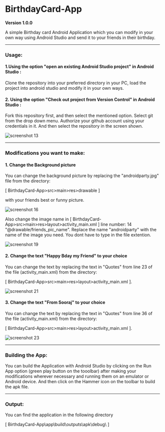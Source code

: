 # BirthdayCard-App

**Version 1.0.0** 

A simple Birthday card Android Application which you can modify in your own way using Android Studio and send it to your friends in their birthday.

---

### Usage:

#### 1.Using the option "open an existing Android Studio project" in Android Studio :
Clone the repository into your preferred directory in your PC, load the project into android studio and modify it in your own ways.

#### 2. Using the option "Check out project from Version Control" in Android Studio :
Fork this repository first, and then select the mentioned option. Select git from the drop down menu. Authorize your github account using your credentials in it. And then select the repository in the screen shown.

![screenshot 13](https://user-images.githubusercontent.com/26853789/43415661-cfc620a4-9453-11e8-8a52-eb3ca0c38640.png)

---

### Modifications you want to make:

#### 1. Change the Background picture
You can change the background picture by replacing the "androidparty.jpg" file from the directory: 

[ BirthdayCard-App>src>main>res>drawable ]

with your friends best or funny picture. 

![screenshot 16](https://user-images.githubusercontent.com/26853789/43415842-44974ff2-9454-11e8-8e5e-e2934711ae8c.png)

Also change the image name in  [ BirthdayCard-App>src>main>res>layout>activity_main.xml ] line number: 14 "@drawable/friends_pic_name".
Replace the name "androidparty" with the name of the image you need. You dont have to type in the file extention.

![screenshot 19](https://user-images.githubusercontent.com/26853789/43416134-17d466a2-9455-11e8-9386-537cca8f6788.png)

#### 2. Change the text "Happy Bday my Friend" to your choice
You can change the text by replacing the text in "Quotes" from line 23 of the file (activity_main.xml) from the directory:  

[ BirthdayCard-App>src>main>res>layout>activity_main.xml ].

![screenshot 21](https://user-images.githubusercontent.com/26853789/43416243-60a1ea44-9455-11e8-8282-07fb5b3632f8.png)


#### 3. Change the text "From Sooraj" to your choice
You can change the text by replacing the text in "Quotes" from line 36 of the file (activity_main.xml) from the directory:  

[ BirthdayCard-App>src>main>res>layout>activity_main.xml ].

![screenshot 23](https://user-images.githubusercontent.com/26853789/43416320-937f2a8a-9455-11e8-92f8-af69f9ebfca3.png)

---

### Building the App:
You can build the Application with Android Studio by clicking on the Run App option (green play button on the tooolbar) after making your modifications wherever necessary and running them on an emulator or Android device.
And then click on the Hammer icon on the toolbar to build the apk file.

---

### Output:
You can find the application in the following directory

[ BirthdayCard-App\app\build\outputs\apk\debug\ ]
